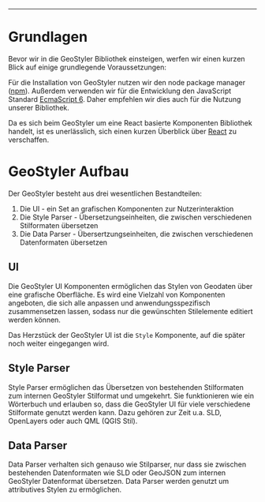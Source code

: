 
---

# Grundlagen

Bevor wir in die GeoStyler Bibliothek einsteigen, werfen wir einen kurzen Blick auf einige grundlegende Voraussetzungen:

Für die Installation von GeoStyler nutzen wir den node package manager ([npm](https://www.npmjs.com/)).
Außerdem verwenden wir für die Entwicklung den JavaScript Standard [EcmaScript 6](https://en.wikipedia.org/wiki/ECMAScript).
Daher empfehlen wir dies auch für die Nutzung unserer Bibliothek.

Da es sich beim GeoStyler um eine React basierte Komponenten Bibliothek handelt, ist es unerlässlich, sich einen
kurzen Überblick über [React](https://reactjs.org/) zu verschaffen.

# GeoStyler Aufbau

Der GeoStyler besteht aus drei wesentlichen Bestandteilen:

1. Die UI - ein Set an grafischen Komponenten zur Nutzerinteraktion
2. Die Style Parser - Übersetzungseinheiten, die zwischen verschiedenen Stilformaten übersetzen
3. Die Data Parser - Übersertzungseinheiten, die zwischen verschiedenen Datenformaten übersetzen

## UI

Die GeoStyler UI Komponenten ermöglichen das Stylen von Geodaten über eine grafische Oberfläche. Es wird
eine Vielzahl von Komponenten angeboten, die sich alle anpassen und anwendungsspezifisch zusammensetzen lassen,
sodass nur die gewünschten Stilelemente editiert werden können.

Das Herzstück der GeoStyler UI ist die `Style` Komponente, auf die später noch weiter eingegangen wird.

## Style Parser

Style Parser ermöglichen das Übersetzen von bestehenden Stilformaten zum internen GeoStyler Stilformat und umgekehrt.
Sie funktionieren wie ein Wörterbuch und erlauben so, dass die GeoStyler UI für viele verschiedene Stilformate genutzt werden kann.
Dazu gehören zur Zeit u.a. SLD, OpenLayers oder auch QML (QGIS Stil).

## Data Parser

Data Parser verhalten sich genauso wie Stilparser, nur dass sie zwischen bestehenden Datenformaten wie SLD oder GeoJSON zum internen
GeoStyler Datenformat übersetzen. Data Parser werden genutzt um attributives Stylen zu ermöglichen. 
